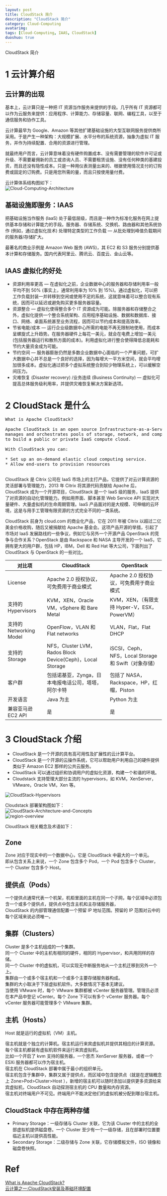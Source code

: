 ```yaml
---
layout: post
title: CloudStack 简介
description: "CloudStack 简介"
category: Cloud-Computing
avatarimg:
tags: [Cloud-Computing, IAAS, CloudStack]
duoshuo: true
---
```


CloudStack 简介

# 1 云计算介绍

##  云计算的出现

基本上，云计算只是一种把 IT 资源当作服务来提供的手段。几乎所有 IT 资源都可以作为云服务来提供：应用程序、计算能力、存储容量、联网、编程工具，以至于通信服务和协作工具。  

云计算最早为 Google、Amazon 等其他扩建基础设施的大型互联网服务提供商所采用。于是产生一种架构：大规模扩展、水平分布的系统资源，抽象为虚拟 IT 服务，并作为持续配置、合用的资源进行管理。  

就最终用户而言，云计算意味着没有硬件购置成本、没有需要管理的软件许可证或升级、不需要雇佣新的员工或咨询人员、不需要租赁设施、没有任何种类的基建投资，而且还没有隐性成本。只是一种用仪表测量出来的、根据使用情况支付的订购费或固定的订购费。只是用您所需的量，而且只按使用量付费。  

云计算体系结构图如下：  
![Cloud-Computing-Architecture](http://jaminzhang.github.io/images/Cloud-Computing/Cloud-Computing-Architecture.png)  

## 基础设施即服务：IAAS

把基础设施当作服务 (IaaS) 处于最低层级，而且是一种作为标准化服务在网上提供基本存储和计算能力的手段。服务器、存储系统、交换机、路由器和其他系统协作 (例如，通过虚拟化技术) 处理特定类型的工作负载 — 从批处理到峰值负载期间的服务器/存储扩大。  

最著名的商业示例是 Amazon Web 服务 (AWS)，其 EC2 和 S3 服务分别提供基本计算和存储服务。国内代表阿里云、腾讯云、百度云、金山云等。  

## IAAS 虚拟化的好处

* 资源利用率更高 — 在虚拟化之前，企业数据中心的服务器和存储利用率一般平均不到 50% (事实上，通常利用率为 10% 到 15%)。通过虚拟化，可以把工作负载封装一并转移到空闲或使用不足的系统，这就意味着可以整合现有系统，因而可以延迟或避免购买更多服务器容量。
* 资源整合 — 虚拟化使得整合多个 IT 资源成为可能。除服务器和存储整合之外，虚拟化提供一个整合系统架构、应用程序基础设施、数据和数据库、接口、网络、桌面系统甚至业务流程，因而可以节约成本和提高效率。
* 节省电能/成本 — 运行企业级数据中心所需的电能不再无限制地使用，而成本呈螺旋式上升趋势。在服务器硬件上每花一美元，就会在电费上增加一美元 (包括服务器运行和散热方面的成本)。利用虚拟化进行整合使得降低总能耗和节约大量资金成为可能。
* 节约空间 — 服务器膨胀仍然是多数企业数据中心面临的一个严重问题，可扩大数据中心并不总是一个良好的选择，因为每增大一平方米空间，就会平均增加很多成本。虚拟化通过把多个虚拟系统整合到较少物理系统上，可以缓解空间压力。
* 灾难恢复 (Disaster recovery) /业务连续 (Business Continuity) — 虚拟化可提高总体服务级利用率，并提供灾难恢复解决方案新选项。

# 2 CloudStack 是什么

<pre>
What is Apache CloudStack?

Apache CloudStack is an open source Infrastructure-as-a-Service platform that 
manages and orchestrates pools of storage, network, and computer resources 
to build a public or private IaaS compute cloud.

With CloudStack you can:

* Set up an on-demand elastic cloud computing service.
* Allow end-users to provision resources

</pre>

CloudStack 是 Citrix 公司在 IaaS  市场上的主打产品，它提供了对云计算资源的灵活部署与管理能力，2013 年 Citrix 将其源代码贡献给 Apache 后，CloudStack 成为一个开源项目，CloudStack 是一个 IaaS 级的服务，IaaS 提供了对资源的自动化管理能力。例如用界面、脚本甚至 Web Service API  实现对大量硬件、大量虚拟机的生命周期管理。IaaS 产品面对的是大规模、可伸缩的云环境，这是与用手工管理有限资源的方式完全不同的一类系统。

CloudStack 前身为 cloud.com 的商业化产品，它在 2011 年被 Citrix 以超过二亿美金价格收购，随后又被捐献给 Apache  基金会。这项产品开源的举措，引起了市场对 IaaS 发展路线的一些争议，例如它与另外一个开源产品 OpenStack 的竞争与合作关系？OpenStack 是由 Rackspace 和 NASA 主导开发的一个 IaaS，它拥有更大的用户群，包括 HP，IBM，Dell 和 Red Hat 等大公司，下面列出了 CloudStack 与 OpenStack 的一些对比。

|对比项| CloudStack | OpenStack |
|------|------------|-----------|
|License|Apache 2.0 授权协议，可免费用于商业模式|Apache 2.0 授权协议，可免费用于商业模式|
|支持的 Hypervisors|KVM，XEN，Oracle VM，vSphere 和 Bare Metal|KVM，XEN，（有限支持 Hyper-V，ESX，PowerVM）|
|支持的 Networking Model|OpenFlow，VLAN 和 Flat networks|VLAN，Flat，Flat DHCP|
|支持的 Storage|NFS，Cluster LVM，Rados Block Device(Ceph)，Local Storage|iSCSI，Ceph，NFS，Local Storage 和 Swift（对象存储）|
|客户群|包括诺基亚，Zynga，日本电报电话公司，塔塔，阿尔卡特|包括了 NASA，Rackspace，HP，红帽，Piston|
|开发语言|Java 为主|Python 为主|
|兼容亚马逊 EC2 API|是|是|

# 3 CloudStack 介绍

* CloudStack 是一个开源的具有高可用性及扩展性的云计算平台。
* CloudStack 是一个开源的云操作系统，它可以帮助用户利用自己的硬件提供类似于 Amazon EC2 那样的公共云服务。  
* CloudStack 可以通过组织和协调用户的虚拟化资源，构建一个和谐的环境。
* Cloudstack 支持管理大部分主流的 hypervisors，如 KVM，XenServer，VMware，Oracle VM，Xen 等。

![CloudStack-Hypervisors](http://jaminzhang.github.io/images/CloudStack/CloudStack-Hypervisors.png)  

Cloudstack 部署架构图如下：  
![CloudStack-Architecture-and-Concepts](http://jaminzhang.github.io/images/CloudStack/CloudStack-Architecture-and-Concepts.png)  
![region-overview](http://docs.cloudstack.apache.org/en/latest/_images/region-overview.png)

CloudStack 相关概念及术语如下：

## Zone

Zone 对应于现实中的一个数据中心，它是 CloudStack 中最大的一个单元。  
即从包含关系上来说，一个 Zone 包含多个 Pod，一个 Pod 包含多个 Cluster，一个 Cluster 包含多个 Host。

## 提供点（Pods）
一个提供点通常代表一个机架，机柜里面的主机在同一个子网，每个区域中必须包含一个或多个提供点，提供点中包含主机和主存储服务器，  
CloudStack 的内部管理通信配置一个预留 IP 地址范围。预留的 IP 范围对云中的每个区域来说必须唯一。

## 集群（Clusters）

Cluster 是多个主机组成的一个集群。  
同一个 Cluster 中的主机有相同的硬件，相同的 Hypervisor，和共用同样的存储。  
同一个 Cluster 中的虚拟机，可以实现无中断服务地从一个主机迁移到另外一个上。  
集群由一个或多个宿主机和一个或多个主要存储服务器构成。  
集群的大小取决于下层虚拟机软件。大多数情况下基本无建议。  
当使用 VMware 时，每个 VMware 集群都被 vCenter 服务器管理。管理员必须在本产品中登记 vCenter。每个 Zone 下可以有多个 vCenter 服务器。每个 vCenter 服务器可能管理多个 VMware 集群。

## 主机（Hosts）

Host 就是运行的虚拟机（VM）主机。  

宿主机就是个独立的计算机。宿主机运行来宾虚拟机并提供其相应的计算资源。  
每个宿主机都装有虚拟机软件来运行来宾虚拟机。  
比如一个开启了 kvm 支持的服务器，一个思杰 XenServer 服务器，或者一个 ESXi 服务器都可以作为宿主机。  
宿主机在 CloudStack 部署中属于最小的组织单元。  
宿主机包含于集群中，集群又属于提供点，而区域中包含提供点（就是在逻辑概念上 Zone>Pod>Cluster>Host ），新增的宿主机可以随时添加以提供更多资源给来宾虚拟机，CloudStack 自动探测宿主机的 CPU 数量和内存资源。  
宿主机对终端用户不可见。终端用户不能决定他们的虚拟机被分配到哪台宿主机。  

## CloudStack 中存在两种存储

* Primary Storage：一级存储与 Cluster 关联，它为该 Cluster 中的主机的全部虚拟机提供磁盘卷。一个 Cluster 至少有一个一级存储，且在部署时位置要临近主机以提供高性能。
* Secondary Storage：二级存储与 Zone 关联，它存储模板文件，ISO 镜像和磁盘卷快照。


# Ref
[What is Apache CloudStack?](http://docs.cloudstack.apache.org/en/latest/concepts.html)  
[云计算之一:CloudStack安装及基础环境配置](https://www.studylinux.net/?p=2753)  
